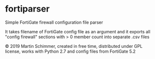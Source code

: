 # fortiparser
Simple FortiGate firewall configuration file parser

It takes filename of FortiGate config file as an argument and it exports all "config firewall" sections with > 0 member count into separate .csv files

© 2019 Martin Schimmer, created in free time, distributed under GPL license, works with Python 2.7 and config files from FortiGate 5.2
